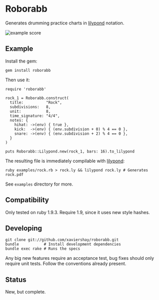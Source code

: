 Roborabb
========

Generates drumming practice charts in [lilypond][lilypond] notation.

<img
  src="https://img.skitch.com/20111210-n7ey6x4jrmiaq11tjj1j8qqd4u.jpg"
  alt='example score' />

Example
-------

Install the gem:

    gem install roborabb

Then use it:

    require 'roborabb'

    rock_1 = Roborabb.construct(
      title:          "Rock",
      subdivisions:   8,
      unit:           8,
      time_signature: "4/4",
      notes: {
        hihat: ->(env) { true },
        kick:  ->(env) { (env.subdivision + 0) % 4 == 0 },
        snare: ->(env) { (env.subdivision + 2) % 4 == 0 },
      }
    )

    puts Roborabb::Lilypond.new(rock_1, bars: 16).to_lilypond

The resulting file is immediately compilable with [lilypond][lilypond]:

    ruby examples/rock.rb > rock.ly && lilypond rock.ly # Generates rock.pdf

See `examples` directory for more.

[lilypond]: http://lilypond.org/

Compatibility
-------------

Only tested on ruby 1.9.3. Require 1.9, since it uses new style hashes.

Developing
----------

    git clone git://github.com/xaviershay/roborabb.git
    bundle           # Install development dependencies
    bundle exec rake # Runs the specs

Any big new features require an acceptance test, bug fixes should only require
unit tests. Follow the conventions already present.

Status
------

New, but complete.
